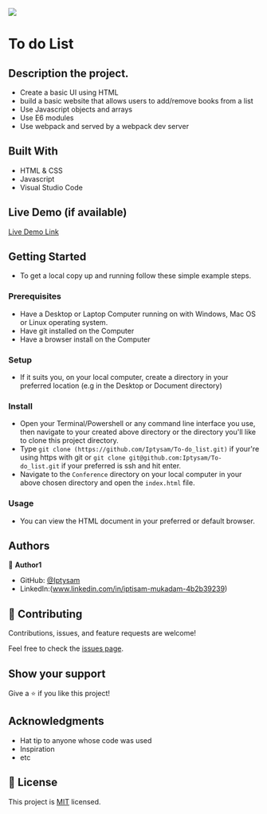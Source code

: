 ![](https://img.shields.io/badge/Microverse-blueviolet)

# To do List

## Description the project.
- Create a basic UI using HTML
- build a basic website that allows users to add/remove books from a list
- Use Javascript objects and arrays
- Use E6 modules
- Use webpack and served by a webpack dev server

## Built With

- HTML & CSS
- Javascript
- Visual Studio Code

## Live Demo (if available)

[Live Demo Link]( https://iptysam.github.io/To-do_list/)

## Getting Started

- To get a local copy up and running follow these simple example steps.

### Prerequisites
- Have a Desktop or Laptop Computer running on with Windows, Mac OS or Linux operating system.
- Have git installed on the Computer
- Have a browser install on the Computer
### Setup
- If it suits you, on your local computer, create a directory in your preferred location (e.g in the Desktop or Document directory)
### Install
- Open your Terminal/Powershell or any command line interface you use, then navigate to your created above directory or the directory you'll like to clone this project directory.
- Type `git clone (https://github.com/Iptysam/To-do_list.git)` if your're using https with git or `git clone git@github.com:Iptysam/To-do_list.git` if your preferred is ssh and hit enter.
- Navigate to the `Conference` directory on your local computer in your above chosen directory and open the `index.html` file.
### Usage
- You can view the HTML document in your preferred or default browser.
## Authors

👤 **Author1**

- GitHub: [@Iptysam](https://github.com/Iptysam)
- LinkedIn:(www.linkedin.com/in/iptisam-mukadam-4b2b39239)


## 🤝 Contributing

Contributions, issues, and feature requests are welcome!

Feel free to check the [issues page](../../issues/).

## Show your support

Give a ⭐️ if you like this project!

## Acknowledgments

- Hat tip to anyone whose code was used
- Inspiration
- etc

## 📝 License

This project is [MIT](./LICENSE) licensed.
